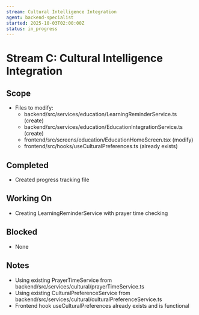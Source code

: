 ```yaml
---
stream: Cultural Intelligence Integration
agent: backend-specialist
started: 2025-10-03T02:00:00Z
status: in_progress
---
```


# Stream C: Cultural Intelligence Integration

## Scope
- Files to modify:
  * backend/src/services/education/LearningReminderService.ts (create)
  * backend/src/services/education/EducationIntegrationService.ts (create)
  * frontend/src/screens/education/EducationHomeScreen.tsx (modify)
  * frontend/src/hooks/useCulturalPreferences.ts (already exists)

## Completed
- Created progress tracking file

## Working On
- Creating LearningReminderService with prayer time checking

## Blocked
- None

## Notes
- Using existing PrayerTimeService from backend/src/services/cultural/prayerTimeService.ts
- Using existing CulturalPreferenceService from backend/src/services/cultural/culturalPreferenceService.ts
- Frontend hook useCulturalPreferences already exists and is functional
